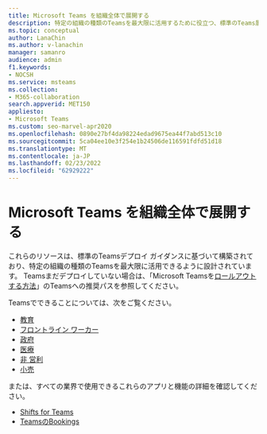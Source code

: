 ```yaml
---
title: Microsoft Teams を組織全体で展開する
description: 特定の組織の種類のTeamsを最大限に活用するために役立つ、標準のTeams展開に基づいて構築できるリソースについて説明します。
ms.topic: conceptual
author: LanaChin
ms.author: v-lanachin
manager: samanro
audience: admin
f1.keywords:
- NOCSH
ms.service: msteams
ms.collection:
- M365-collaboration
search.appverid: MET150
appliesto:
- Microsoft Teams
ms.custom: seo-marvel-apr2020
ms.openlocfilehash: 0890e27bf4da98224edad9675ea44f7abd513c10
ms.sourcegitcommit: 5ca04ee10e3f254e1b24506de116591fdfd51d18
ms.translationtype: MT
ms.contentlocale: ja-JP
ms.lasthandoff: 02/23/2022
ms.locfileid: "62929222"
---
```

# <a name="expand-microsoft-teams-across-your-organization"></a>Microsoft Teams を組織全体で展開する

これらのリソースは、標準のTeamsデプロイ ガイダンスに基づいて構築されており、特定の組織の種類のTeamsを最大限に活用できるように設計されています。 Teamsまだデプロイしていない場合は、「Microsoft Teamsを[ロールアウトする方法](../deploy-overview.md)」のTeamsへの推奨パスを参照してください。

Teamsでできることについては、次をご覧ください。

- [教育](./teams-for-education-landing-page.md)
- [フロントライン ワーカー](../flw-landing-page.md)
- [政府](./teams-for-government-landing-page.md)
- [医療](./teams-for-healthcare-landing-page.md)
- [非 営利](./teams-for-nonprofit-landing-page.md)
- [小売](./teams-for-retail-landing-page.md)

または、すべての業界で使用できるこれらのアプリと機能の詳細を確認してください。

- [Shifts for Teams](./shifts-for-teams-landing-page.md)
- [TeamsのBookings](../bookings-app-admin.md)